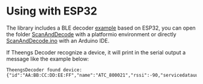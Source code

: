 # Using with ESP32

The library includes a BLE decoder [example](./../../examples/ESP32/ScanAndDecode/ScanAndDecode.ino) based on ESP32, you can open the folder [ScanAndDecode](./../../examples/ESP32/ScanAndDecode)  with a platformio environment or directly [ScanAndDecode.ino](./../../examples/ESP32/ScanAndDecode/ScanAndDecode.ino) with an Arduino IDE.

If Theengs Decoder recognize a device, it will print in the serial output a message like the example below:
```
TheengsDecoder found device: {"id":"AA:BB:CC:DD:EE:FF","name":"ATC_800021","rssi":-90,"servicedatauuid":"0x181a","brand":"Xiaomi","model":"LYWSD03MMC","model_id":"LYWSD03MMC_ATC","tempc":26.3,"tempf":79.34,"hum":49,"batt":29,"volt":2.487}
```